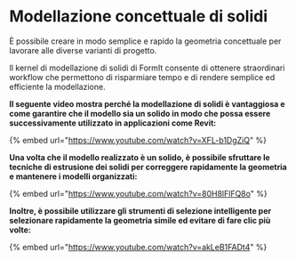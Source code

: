 # Modellazione concettuale di solidi

È possibile creare in modo semplice e rapido la geometria concettuale per lavorare alle diverse varianti di progetto.

Il kernel di modellazione di solidi di FormIt consente di ottenere straordinari workflow che permettono di risparmiare tempo e di rendere semplice ed efficiente la modellazione.

**Il seguente video mostra perché la modellazione di solidi è vantaggiosa e come garantire che il modello sia un solido in modo che possa essere successivamente utilizzato in applicazioni come Revit:**

{% embed url="https://www.youtube.com/watch?v=XFL-b1DgZiQ" %}

**Una volta che il modello realizzato è un solido, è possibile sfruttare le tecniche di estrusione dei solidi per correggere rapidamente la geometria e mantenere i modelli organizzati:**

{% embed url="https://www.youtube.com/watch?v=80H8lFlFQ8o" %}

**Inoltre, è possibile utilizzare gli strumenti di selezione intelligente per selezionare rapidamente la geometria simile ed evitare di fare clic più volte:**

{% embed url="https://www.youtube.com/watch?v=akLeB1FADt4" %}
